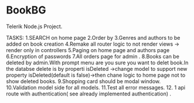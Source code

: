 # BookBG
Telerik Node.js Project.

TASKS:
1.SEARCH on home page
2.Order by 
3.Genres and authors to be added on book creation
4.Remake all router logic to not render views -> render only in controllers
5.Paging on home page and authors page 
6.Encryption of passwords
7.All orders page for admin .
8.Books can be deleted by admin.With prompt menu are you sure you want to delet book.In the databse delete is by properti isDeleted
->change model to support new property isDeleted(default is false)->then chane logic to home page not to show deleted books.
9.Shopping card should be modal window.
10.Validation model side for all models.
11.Test all error messages.
12. 1 api route with authentication( see already implemented authentication) .
